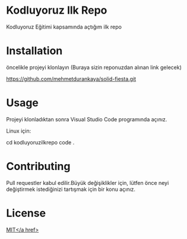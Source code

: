 # Kodluyoruz Ilk Repo
Kodluyoruz Eğitimi kapsamında açtığım ilk repo


# Installation
öncelikle projeyi klonlayın (Buraya sizin reponuzdan alınan link gelecek)

https://github.com/mehmetdurankaya/solid-fiesta.git

# Usage

Projeyi klonladıktan sonra Visual Studio Code programında açınız.

Linux için:

cd kodluyoruzilkrepo
code .

# Contributing

Pull requestler kabul edilir.Büyük değişiklikler için, lütfen önce neyi değiştirmek
istediğinizi tartışmak için bir konu açınız.

# License
 <a href="https://choosealicense.com/licenses/mit/">MIT</a href>

